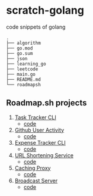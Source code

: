 # scratch-golang
code snippets of golang

```plaintext
.
├── algorithm
├── go.mod
├── go.sum
├── json
├── learning_go
├── leetcode
├── main.go
├── README.md
└── roadmapsh

```

## Roadmap.sh projects

1. [Task Tracker CLI](https://roadmap.sh/projects/task-tracker)
   * [code](https://github.com/HarveyTvT/scratch-golang/tree/master/roadmapsh/tasktracker)
2. [Github User Activity](https://roadmap.sh/projects/github-user-activity)
   * [code](https://github.com/HarveyTvT/scratch-golang/tree/master/roadmapsh/githubuseractivity)
3. [Expense Tracker CLI](https://roadmap.sh/projects/expense-tracker)
   * [code](https://github.com/HarveyTvT/scratch-golang/tree/master/roadmapsh/expensetracker)
4. [URL Shortening Service](https://roadmap.sh/projects/url-shortening-service)
   * [code](https://github.com/HarveyTvT/scratch-golang/tree/master/roadmapsh/urlshorten)
5. [Caching Proxy](https://roadmap.sh/projects/caching-server)
   * [code](https://github.com/HarveyTvT/scratch-golang/tree/master/roadmapsh/cachingproxy)
6. [Broadcast Server](https://roadmap.sh/projects/broadcast-server)
   * [code](https://github.com/HarveyTvT/scratch-golang/tree/master/roadmapsh/broadcastserver)
